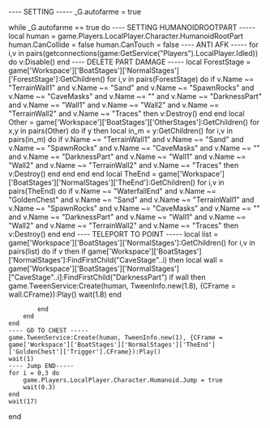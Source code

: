 ---- SETTING -----
_G.autofarme = true

while _G.autofarme == true do
	---- SETTING HUMANOIDROOTPART -----
	local human = game.Players.LocalPlayer.Character.HumanoidRootPart
	human.CanCollide = false
	human.CanTouch = false
	---- ANTI AFK -----
	for i,v in pairs(getconnections(game:GetService("Players").LocalPlayer.Idled)) do
    	v:Disable()
	end
	---- DELETE PART DAMAGE -----
	local ForestStage = game['Workspace']['BoatStages']['NormalStages']['ForestStage']:GetChildren()
	for i,v in pairs(ForestStage) do
		if v.Name ~= "TerrainWall1" and v.Name ~= "Sand" and v.Name ~= "SpawnRocks" and v.Name ~= "CaveMasks" and v.Name ~= "" and v.Name ~= "DarknessPart" and v.Name ~= "Wall1" and v.Name ~= "Wall2" and v.Name ~= "TerrainWall2" and v.Name ~= "Traces" then
			v:Destroy()
		end
	end
	local Other = game['Workspace']['BoatStages']['OtherStages']:GetChildren()
	for x,y in pairs(Other) do
		if y then
			local in_m = y:GetChildren()
			for i,v in pairs(in_m) do
				if v.Name ~= "TerrainWall1" and v.Name ~= "Sand" and v.Name ~= "SpawnRocks" and v.Name ~= "CaveMasks" and v.Name ~= "" and v.Name ~= "DarknessPart" and v.Name ~= "Wall1" and v.Name ~= "Wall2" and v.Name ~= "TerrainWall2" and v.Name ~= "Traces" then
					v:Destroy()				end
			end
		end
	end
	local TheEnd = game['Workspace']['BoatStages']['NormalStages']['TheEnd']:GetChildren()
	for i,v in pairs(TheEnd) do
		if v.Name ~= "WaterfallEnd" and v.Name ~= "GoldenChest" and v.Name ~= "Sand" and  v.Name ~= "TerrainWall1" and v.Name ~= "SpawnRocks" and v.Name ~= "CaveMasks" and v.Name ~= "" and v.Name ~= "DarknessPart" and v.Name ~= "Wall1" and v.Name ~= "Wall2" and v.Name ~= "TerrainWall2" and v.Name ~= "Traces" then
			v:Destroy()
		end
	end
	---- TELEPORT TO POINT -----
	local list = game['Workspace']['BoatStages']['NormalStages']:GetChildren()
	for i,v in pairs(list) do
		if v then
			if game['Workspace']['BoatStages']['NormalStages']:FindFirstChild("CaveStage"..i) then
				local wall = game['Workspace']['BoatStages']['NormalStages']["CaveStage"..i]:FindFirstChild("DarknessPart")
				if wall then
					game.TweenService:Create(human, TweenInfo.new(1.8), {CFrame = wall.CFrame}):Play()
					wait(1.8)
				end
				
			end
		end
	end
	---- GO TO CHEST -----
	game.TweenService:Create(human, TweenInfo.new(1), {CFrame = game['Workspace']['BoatStages']['NormalStages']['TheEnd']['GoldenChest']['Trigger'].CFrame}):Play()
	wait(1)
	---- Jump END-----
	for i = 0,3 do
		game.Players.LocalPlayer.Character.Humanoid.Jump = true
		wait(0.3)
	end
	wait(17)
end
